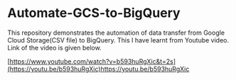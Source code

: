 # Automate-GCS-to-BigQuery
This repository demonstrates the automation of data transfer from Google Cloud Storage(CSV file) to BigQuery. 
This I have learnt from Youtube video. Link of the video is given below.

[https://www.youtube.com/watch?v=b593huRgXic&t=2s](https://youtu.be/b593huRgXic)https://youtu.be/b593huRgXic
